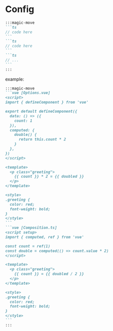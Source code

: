 # Config

````md
:::magic-move
```ts
// code here
```
```ts
// code here
```
```ts
// ...
```
:::
````

example:

````md
:::magic-move 
```vue [Options.vue]
<script>
import { defineComponent } from 'vue'

export default defineComponent({
  data: () => ({
    count: 1
  }),
  computed: {
    double() {
      return this.count * 2
    }
  },
})
</script>

<template>
  <p class="greeting">
    {{ count }} * 2 = {{ doubled }}
  </p>
</template>

<style>
.greeting {
  color: red;
  font-weight: bold;
}
</style>
```
```vue [Composition.ts]
<script setup>
import { computed, ref } from 'vue'

const count = ref(1)
const double = computed(() => count.value * 2)
</script>

<template>
  <p class="greeting">
    {{ count }} = {{ doubled / 2 }}
  </p>
</template>

<style>
.greeting {
  color: red;
  font-weight: bold;
}
</style>
```
:::
````
